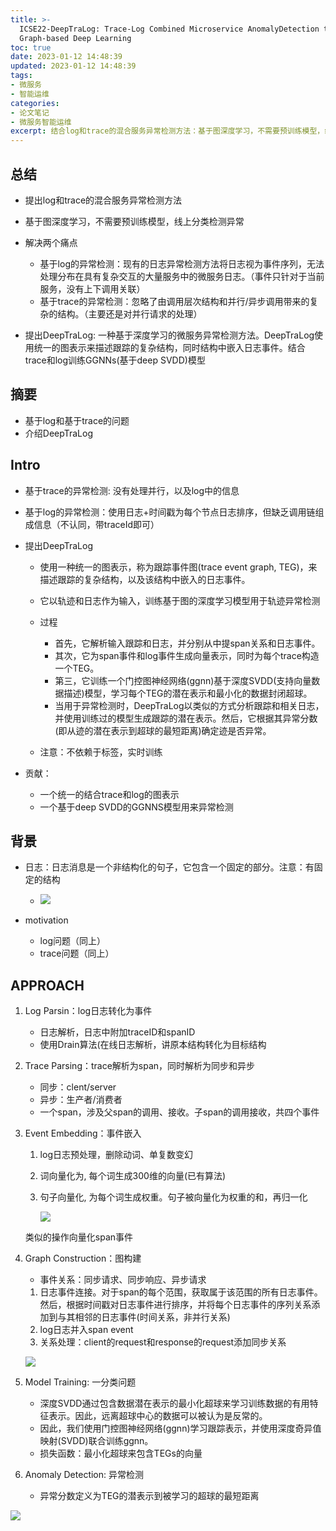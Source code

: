 ```yaml
---
title: >-
  ICSE22-DeepTraLog: Trace-Log Combined Microservice AnomalyDetection through
  Graph-based Deep Learning
toc: true
date: 2023-01-12 14:48:39
updated: 2023-01-12 14:48:39
tags:
- 微服务
- 智能运维
categories:
- 论文笔记
- 微服务智能运维
excerpt: 结合log和trace的混合服务异常检测方法：基于图深度学习，不需要预训练模型，线上分类检测异常。可以说是目前微服务智能运维内分析最全面效果较好的方法。
---
```



## 总结

* 提出log和trace的混合服务异常检测方法
* 基于图深度学习，不需要预训练模型，线上分类检测异常
* 解决两个痛点

  * 基于log的异常检测：现有的日志异常检测方法将日志视为事件序列，无法处理分布在具有复杂交互的大量服务中的微服务日志。（事件只针对于当前服务，没有上下调用关联）
  * 基于trace的异常检测：忽略了由调用层次结构和并行/异步调用带来的复杂的结构。（主要还是对并行请求的处理）
* 提出DeepTraLog: 一种基于深度学习的微服务异常检测方法。DeepTraLog使用统一的图表示来描述跟踪的复杂结构，同时结构中嵌入日志事件。结合trace和log训练GGNNs(基于deep SVDD)模型
<!-- more -->

## 摘要

* 基于log和基于trace的问题
* 介绍DeepTraLog
## Intro

* 基于trace的异常检测: 没有处理并行，以及log中的信息
* 基于log的异常检测：使用日志+时间戳为每个节点日志排序，但缺乏调用链组成信息（不认同，带traceId即可）
* 提出DeepTraLog

  * 使用一种统一的图表示，称为跟踪事件图(trace event graph, TEG)，来描述跟踪的复杂结构，以及该结构中嵌入的日志事件。
  * 它以轨迹和日志作为输入，训练基于图的深度学习模型用于轨迹异常检测
  * 过程

    * 首先，它解析输入跟踪和日志，并分别从中提span关系和日志事件。
    * 其次，它为span事件和log事件生成向量表示，同时为每个trace构造一个TEG。
    * 第三，它训练一个门控图神经网络(ggnn)基于深度SVDD(支持向量数据描述)模型，学习每个TEG的潜在表示和最小化的数据封闭超球。
    * 当用于异常检测时，DeepTraLog以类似的方式分析跟踪和相关日志，并使用训练过的模型生成跟踪的潜在表示。然后，它根据其异常分数(即从迹的潜在表示到超球的最短距离)确定迹是否异常。
  * 注意：不依赖于标签，实时训练
* 贡献：

  * 一个统一的结合trace和log的图表示
  * 一个基于deep SVDD的GGNNS模型用来异常检测
## 背景

* 日志：日志消息是一个非结构化的句子，它包含一个固定的部分。注意：有固定的结构

  * ![](image-20220518221147-u12x4sj.png)
* motivation

  * log问题（同上）
  * trace问题（同上）
## APPROACH

1. Log Parsin：log日志转化为事件

    * 日志解析，日志中附加traceID和spanID
    * 使用Drain算法(在线日志解析，讲原本结构转化为目标结构

2. Trace Parsing：trace解析为span，同时解析为同步和异步

    * 同步：clent/server
    * 异步：生产者/消费者
    * 一个span，涉及父span的调用、接收。子span的调用接收，共四个事件
3. Event Embedding：事件嵌入

    1. log日志预处理，删除动词、单复数变幻
    2. 词向量化为, 每个词生成300维的向量(已有算法)
    3. 句子向量化, 为每个词生成权重。句子被向量化为权重的和，再归一化

        ![](image-20220518222107-g17dbkh.png)

    类似的操作向量化span事件
4. Graph Construction：图构建

    * 事件关系：同步请求、同步响应、异步请求

    1. 日志事件连接。对于span的每个范围，获取属于该范围的所有日志事件。然后，根据时间戳对日志事件进行排序，并将每个日志事件的序列关系添加到与其相邻的日志事件(时间关系，非并行关系)
    2. log日志并入span event
    3. 关系处理：client的request和response的request添加同步关系

    ![](image-20220518223141-m1w9td1.png)
5. Model Training: 一分类问题

    * 深度SVDD通过包含数据潜在表示的最小化超球来学习训练数据的有用特征表示。因此，远离超球中心的数据可以被认为是反常的。
    * 因此，我们使用门控图神经网络(ggnn)学习跟踪表示，并使用深度奇异值映射(SVDD)联合训练ggnn。
    * 损失函数：最小化超球来包含TEGs的向量
6. Anomaly Detection: 异常检测

    * 异常分数定义为TEG的潜表示到被学习的超球的最短距离

![](image-20220518223334-hppcyt3.png)
